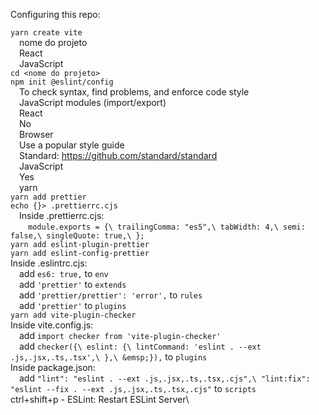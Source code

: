 Configuring this repo:

`yarn create vite`\
	&emsp;nome do projeto\
	&emsp;React\
	&emsp;JavaScript\
`cd <nome do projeto>`\
`npm init @eslint/config`\
	&emsp;To check syntax, find problems, and enforce code style\
	&emsp;JavaScript modules (import/export)\
	&emsp;React\
	&emsp;No\
	&emsp;Browser\
	&emsp;Use a popular style guide\
	&emsp;Standard: https://github.com/standard/standard \
	&emsp;JavaScript\
	&emsp;Yes\
	&emsp;yarn\
`yarn add prettier`\
`echo {}> .prettierrc.cjs`\
	&emsp;Inside .prettierrc.cjs:\
		&emsp;&emsp;```
		module.exports = {\
		    trailingComma: "es5",\
		    tabWidth: 4,\
		    semi: false,\
		    singleQuote: true,\
		  };
		  ```\
`yarn add eslint-plugin-prettier`\
`yarn add eslint-config-prettier`\
Inside .eslintrc.cjs:\
	&emsp;add `es6: true,` to `env`\
	&emsp;add `'prettier'` to `extends`\
	&emsp;add `'prettier/prettier': 'error',` to `rules`\
	&emsp;add `'prettier'` to `plugins`\
`yarn add vite-plugin-checker`\
Inside vite.config.js:\
	&emsp;add `import checker from 'vite-plugin-checker'`\
	&emsp;add 
	```
	checker({\
            	eslint: {\
	                lintCommand: 'eslint . --ext .js,.jsx,.ts,.tsx',\
	            },\
	        &emsp;}),
		```
		to `plugins`\
Inside package.json:\
	&emsp;add 
	```
	"lint": "eslint . --ext .js,.jsx,.ts,.tsx,.cjs",\
	    "lint:fix": "eslint --fix . --ext .js,.jsx,.ts,.tsx,.cjs"
	    ```
	    to `scripts`\
ctrl+shift+p - ESLint: Restart ESLint Server\
